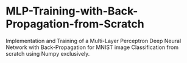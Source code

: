 # MLP-Training-with-Back-Propagation-from-Scratch

Implementation and Training of a Multi-Layer Perceptron Deep Neural Network with Back-Propagation for MNIST image Classification from scratch using Numpy exclusively.
